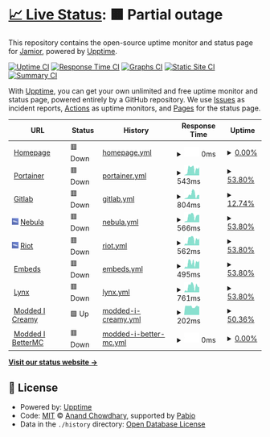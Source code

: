 # [📈 Live Status](https://status-dev.jadyn.au): <!--live status--> **🟧 Partial outage**

This repository contains the open-source uptime monitor and status page for [Jamior](https://status-dev.jadyn.au), powered by [Upptime](https://github.com/upptime/upptime).

[![Uptime CI](https://github.com/Jamior/status/workflows/Uptime%20CI/badge.svg)](https://github.com/Jamior/status/actions?query=workflow%3A%22Uptime+CI%22)
[![Response Time CI](https://github.com/Jamior/status/workflows/Response%20Time%20CI/badge.svg)](https://github.com/Jamior/status/actions?query=workflow%3A%22Response+Time+CI%22)
[![Graphs CI](https://github.com/Jamior/status/workflows/Graphs%20CI/badge.svg)](https://github.com/Jamior/status/actions?query=workflow%3A%22Graphs+CI%22)
[![Static Site CI](https://github.com/Jamior/status/workflows/Static%20Site%20CI/badge.svg)](https://github.com/Jamior/status/actions?query=workflow%3A%22Static+Site+CI%22)
[![Summary CI](https://github.com/Jamior/status/workflows/Summary%20CI/badge.svg)](https://github.com/Jamior/status/actions?query=workflow%3A%22Summary+CI%22)

With [Upptime](https://upptime.js.org), you can get your own unlimited and free uptime monitor and status page, powered entirely by a GitHub repository. We use [Issues](https://github.com/Jamior/status/issues) as incident reports, [Actions](https://github.com/Jamior/status/actions) as uptime monitors, and [Pages](https://status-dev.jadyn.au) for the status page.

<!--start: status pages-->
<!-- This summary is generated by Upptime (https://github.com/upptime/upptime) -->
<!-- Do not edit this manually, your changes will be overwritten -->
<!-- prettier-ignore -->
| URL | Status | History | Response Time | Uptime |
| --- | ------ | ------- | ------------- | ------ |
| <img alt="" src="https://icons.duckduckgo.com/ip3/jadyn.au.ico" height="13"> [Homepage](https://jadyn.au) | 🟥 Down | [homepage.yml](https://github.com/Jamior/status/commits/HEAD/history/homepage.yml) | <details><summary><img alt="Response time graph" src="./graphs/homepage/response-time-week.png" height="20"> 0ms</summary><br><a href="https://status.jadyn.au/history/homepage"><img alt="Response time 199" src="https://img.shields.io/endpoint?url=https%3A%2F%2Fraw.githubusercontent.com%2FJamior%2Fstatus%2FHEAD%2Fapi%2Fhomepage%2Fresponse-time.json"></a><br><a href="https://status.jadyn.au/history/homepage"><img alt="24-hour response time 0" src="https://img.shields.io/endpoint?url=https%3A%2F%2Fraw.githubusercontent.com%2FJamior%2Fstatus%2FHEAD%2Fapi%2Fhomepage%2Fresponse-time-day.json"></a><br><a href="https://status.jadyn.au/history/homepage"><img alt="7-day response time 0" src="https://img.shields.io/endpoint?url=https%3A%2F%2Fraw.githubusercontent.com%2FJamior%2Fstatus%2FHEAD%2Fapi%2Fhomepage%2Fresponse-time-week.json"></a><br><a href="https://status.jadyn.au/history/homepage"><img alt="30-day response time 0" src="https://img.shields.io/endpoint?url=https%3A%2F%2Fraw.githubusercontent.com%2FJamior%2Fstatus%2FHEAD%2Fapi%2Fhomepage%2Fresponse-time-month.json"></a><br><a href="https://status.jadyn.au/history/homepage"><img alt="1-year response time 199" src="https://img.shields.io/endpoint?url=https%3A%2F%2Fraw.githubusercontent.com%2FJamior%2Fstatus%2FHEAD%2Fapi%2Fhomepage%2Fresponse-time-year.json"></a></details> | <details><summary><a href="https://status.jadyn.au/history/homepage">0.00%</a></summary><a href="https://status.jadyn.au/history/homepage"><img alt="All-time uptime 22.69%" src="https://img.shields.io/endpoint?url=https%3A%2F%2Fraw.githubusercontent.com%2FJamior%2Fstatus%2FHEAD%2Fapi%2Fhomepage%2Fuptime.json"></a><br><a href="https://status.jadyn.au/history/homepage"><img alt="24-hour uptime 0.00%" src="https://img.shields.io/endpoint?url=https%3A%2F%2Fraw.githubusercontent.com%2FJamior%2Fstatus%2FHEAD%2Fapi%2Fhomepage%2Fuptime-day.json"></a><br><a href="https://status.jadyn.au/history/homepage"><img alt="7-day uptime 0.00%" src="https://img.shields.io/endpoint?url=https%3A%2F%2Fraw.githubusercontent.com%2FJamior%2Fstatus%2FHEAD%2Fapi%2Fhomepage%2Fuptime-week.json"></a><br><a href="https://status.jadyn.au/history/homepage"><img alt="30-day uptime 1.38%" src="https://img.shields.io/endpoint?url=https%3A%2F%2Fraw.githubusercontent.com%2FJamior%2Fstatus%2FHEAD%2Fapi%2Fhomepage%2Fuptime-month.json"></a><br><a href="https://status.jadyn.au/history/homepage"><img alt="1-year uptime 22.69%" src="https://img.shields.io/endpoint?url=https%3A%2F%2Fraw.githubusercontent.com%2FJamior%2Fstatus%2FHEAD%2Fapi%2Fhomepage%2Fuptime-year.json"></a></details>
| <img alt="" src="https://icons.duckduckgo.com/ip3/portainer.jadyn.au.ico" height="13"> [Portainer](https://portainer.jadyn.au) | 🟥 Down | [portainer.yml](https://github.com/Jamior/status/commits/HEAD/history/portainer.yml) | <details><summary><img alt="Response time graph" src="./graphs/portainer/response-time-week.png" height="20"> 543ms</summary><br><a href="https://status.jadyn.au/history/portainer"><img alt="Response time 706" src="https://img.shields.io/endpoint?url=https%3A%2F%2Fraw.githubusercontent.com%2FJamior%2Fstatus%2FHEAD%2Fapi%2Fportainer%2Fresponse-time.json"></a><br><a href="https://status.jadyn.au/history/portainer"><img alt="24-hour response time 0" src="https://img.shields.io/endpoint?url=https%3A%2F%2Fraw.githubusercontent.com%2FJamior%2Fstatus%2FHEAD%2Fapi%2Fportainer%2Fresponse-time-day.json"></a><br><a href="https://status.jadyn.au/history/portainer"><img alt="7-day response time 543" src="https://img.shields.io/endpoint?url=https%3A%2F%2Fraw.githubusercontent.com%2FJamior%2Fstatus%2FHEAD%2Fapi%2Fportainer%2Fresponse-time-week.json"></a><br><a href="https://status.jadyn.au/history/portainer"><img alt="30-day response time 646" src="https://img.shields.io/endpoint?url=https%3A%2F%2Fraw.githubusercontent.com%2FJamior%2Fstatus%2FHEAD%2Fapi%2Fportainer%2Fresponse-time-month.json"></a><br><a href="https://status.jadyn.au/history/portainer"><img alt="1-year response time 706" src="https://img.shields.io/endpoint?url=https%3A%2F%2Fraw.githubusercontent.com%2FJamior%2Fstatus%2FHEAD%2Fapi%2Fportainer%2Fresponse-time-year.json"></a></details> | <details><summary><a href="https://status.jadyn.au/history/portainer">53.80%</a></summary><a href="https://status.jadyn.au/history/portainer"><img alt="All-time uptime 88.98%" src="https://img.shields.io/endpoint?url=https%3A%2F%2Fraw.githubusercontent.com%2FJamior%2Fstatus%2FHEAD%2Fapi%2Fportainer%2Fuptime.json"></a><br><a href="https://status.jadyn.au/history/portainer"><img alt="24-hour uptime 0.00%" src="https://img.shields.io/endpoint?url=https%3A%2F%2Fraw.githubusercontent.com%2FJamior%2Fstatus%2FHEAD%2Fapi%2Fportainer%2Fuptime-day.json"></a><br><a href="https://status.jadyn.au/history/portainer"><img alt="7-day uptime 53.80%" src="https://img.shields.io/endpoint?url=https%3A%2F%2Fraw.githubusercontent.com%2FJamior%2Fstatus%2FHEAD%2Fapi%2Fportainer%2Fuptime-week.json"></a><br><a href="https://status.jadyn.au/history/portainer"><img alt="30-day uptime 73.90%" src="https://img.shields.io/endpoint?url=https%3A%2F%2Fraw.githubusercontent.com%2FJamior%2Fstatus%2FHEAD%2Fapi%2Fportainer%2Fuptime-month.json"></a><br><a href="https://status.jadyn.au/history/portainer"><img alt="1-year uptime 88.98%" src="https://img.shields.io/endpoint?url=https%3A%2F%2Fraw.githubusercontent.com%2FJamior%2Fstatus%2FHEAD%2Fapi%2Fportainer%2Fuptime-year.json"></a></details>
| <img alt="" src="https://icons.duckduckgo.com/ip3/gitlab.jadyn.au.ico" height="13"> [Gitlab](https://gitlab.jadyn.au) | 🟥 Down | [gitlab.yml](https://github.com/Jamior/status/commits/HEAD/history/gitlab.yml) | <details><summary><img alt="Response time graph" src="./graphs/gitlab/response-time-week.png" height="20"> 804ms</summary><br><a href="https://status.jadyn.au/history/gitlab"><img alt="Response time 1181" src="https://img.shields.io/endpoint?url=https%3A%2F%2Fraw.githubusercontent.com%2FJamior%2Fstatus%2FHEAD%2Fapi%2Fgitlab%2Fresponse-time.json"></a><br><a href="https://status.jadyn.au/history/gitlab"><img alt="24-hour response time 787" src="https://img.shields.io/endpoint?url=https%3A%2F%2Fraw.githubusercontent.com%2FJamior%2Fstatus%2FHEAD%2Fapi%2Fgitlab%2Fresponse-time-day.json"></a><br><a href="https://status.jadyn.au/history/gitlab"><img alt="7-day response time 804" src="https://img.shields.io/endpoint?url=https%3A%2F%2Fraw.githubusercontent.com%2FJamior%2Fstatus%2FHEAD%2Fapi%2Fgitlab%2Fresponse-time-week.json"></a><br><a href="https://status.jadyn.au/history/gitlab"><img alt="30-day response time 911" src="https://img.shields.io/endpoint?url=https%3A%2F%2Fraw.githubusercontent.com%2FJamior%2Fstatus%2FHEAD%2Fapi%2Fgitlab%2Fresponse-time-month.json"></a><br><a href="https://status.jadyn.au/history/gitlab"><img alt="1-year response time 1181" src="https://img.shields.io/endpoint?url=https%3A%2F%2Fraw.githubusercontent.com%2FJamior%2Fstatus%2FHEAD%2Fapi%2Fgitlab%2Fresponse-time-year.json"></a></details> | <details><summary><a href="https://status.jadyn.au/history/gitlab">12.74%</a></summary><a href="https://status.jadyn.au/history/gitlab"><img alt="All-time uptime 73.26%" src="https://img.shields.io/endpoint?url=https%3A%2F%2Fraw.githubusercontent.com%2FJamior%2Fstatus%2FHEAD%2Fapi%2Fgitlab%2Fuptime.json"></a><br><a href="https://status.jadyn.au/history/gitlab"><img alt="24-hour uptime 0.00%" src="https://img.shields.io/endpoint?url=https%3A%2F%2Fraw.githubusercontent.com%2FJamior%2Fstatus%2FHEAD%2Fapi%2Fgitlab%2Fuptime-day.json"></a><br><a href="https://status.jadyn.au/history/gitlab"><img alt="7-day uptime 12.74%" src="https://img.shields.io/endpoint?url=https%3A%2F%2Fraw.githubusercontent.com%2FJamior%2Fstatus%2FHEAD%2Fapi%2Fgitlab%2Fuptime-week.json"></a><br><a href="https://status.jadyn.au/history/gitlab"><img alt="30-day uptime 64.45%" src="https://img.shields.io/endpoint?url=https%3A%2F%2Fraw.githubusercontent.com%2FJamior%2Fstatus%2FHEAD%2Fapi%2Fgitlab%2Fuptime-month.json"></a><br><a href="https://status.jadyn.au/history/gitlab"><img alt="1-year uptime 73.26%" src="https://img.shields.io/endpoint?url=https%3A%2F%2Fraw.githubusercontent.com%2FJamior%2Fstatus%2FHEAD%2Fapi%2Fgitlab%2Fuptime-year.json"></a></details>
| <img alt="" src="https://raw.githubusercontent.com/Jamior/status/master/zep.ico" height="13"> [Nebula](https://dashboard.jadyn.au) | 🟥 Down | [nebula.yml](https://github.com/Jamior/status/commits/HEAD/history/nebula.yml) | <details><summary><img alt="Response time graph" src="./graphs/nebula/response-time-week.png" height="20"> 566ms</summary><br><a href="https://status.jadyn.au/history/nebula"><img alt="Response time 655" src="https://img.shields.io/endpoint?url=https%3A%2F%2Fraw.githubusercontent.com%2FJamior%2Fstatus%2FHEAD%2Fapi%2Fnebula%2Fresponse-time.json"></a><br><a href="https://status.jadyn.au/history/nebula"><img alt="24-hour response time 0" src="https://img.shields.io/endpoint?url=https%3A%2F%2Fraw.githubusercontent.com%2FJamior%2Fstatus%2FHEAD%2Fapi%2Fnebula%2Fresponse-time-day.json"></a><br><a href="https://status.jadyn.au/history/nebula"><img alt="7-day response time 566" src="https://img.shields.io/endpoint?url=https%3A%2F%2Fraw.githubusercontent.com%2FJamior%2Fstatus%2FHEAD%2Fapi%2Fnebula%2Fresponse-time-week.json"></a><br><a href="https://status.jadyn.au/history/nebula"><img alt="30-day response time 582" src="https://img.shields.io/endpoint?url=https%3A%2F%2Fraw.githubusercontent.com%2FJamior%2Fstatus%2FHEAD%2Fapi%2Fnebula%2Fresponse-time-month.json"></a><br><a href="https://status.jadyn.au/history/nebula"><img alt="1-year response time 655" src="https://img.shields.io/endpoint?url=https%3A%2F%2Fraw.githubusercontent.com%2FJamior%2Fstatus%2FHEAD%2Fapi%2Fnebula%2Fresponse-time-year.json"></a></details> | <details><summary><a href="https://status.jadyn.au/history/nebula">53.80%</a></summary><a href="https://status.jadyn.au/history/nebula"><img alt="All-time uptime 88.99%" src="https://img.shields.io/endpoint?url=https%3A%2F%2Fraw.githubusercontent.com%2FJamior%2Fstatus%2FHEAD%2Fapi%2Fnebula%2Fuptime.json"></a><br><a href="https://status.jadyn.au/history/nebula"><img alt="24-hour uptime 0.00%" src="https://img.shields.io/endpoint?url=https%3A%2F%2Fraw.githubusercontent.com%2FJamior%2Fstatus%2FHEAD%2Fapi%2Fnebula%2Fuptime-day.json"></a><br><a href="https://status.jadyn.au/history/nebula"><img alt="7-day uptime 53.80%" src="https://img.shields.io/endpoint?url=https%3A%2F%2Fraw.githubusercontent.com%2FJamior%2Fstatus%2FHEAD%2Fapi%2Fnebula%2Fuptime-week.json"></a><br><a href="https://status.jadyn.au/history/nebula"><img alt="30-day uptime 73.90%" src="https://img.shields.io/endpoint?url=https%3A%2F%2Fraw.githubusercontent.com%2FJamior%2Fstatus%2FHEAD%2Fapi%2Fnebula%2Fuptime-month.json"></a><br><a href="https://status.jadyn.au/history/nebula"><img alt="1-year uptime 88.99%" src="https://img.shields.io/endpoint?url=https%3A%2F%2Fraw.githubusercontent.com%2FJamior%2Fstatus%2FHEAD%2Fapi%2Fnebula%2Fuptime-year.json"></a></details>
| <img alt="" src="https://raw.githubusercontent.com/Jamior/status/master/zep.ico" height="13"> [Riot](https://riot.jadyn.au) | 🟥 Down | [riot.yml](https://github.com/Jamior/status/commits/HEAD/history/riot.yml) | <details><summary><img alt="Response time graph" src="./graphs/riot/response-time-week.png" height="20"> 562ms</summary><br><a href="https://status.jadyn.au/history/riot"><img alt="Response time 642" src="https://img.shields.io/endpoint?url=https%3A%2F%2Fraw.githubusercontent.com%2FJamior%2Fstatus%2FHEAD%2Fapi%2Friot%2Fresponse-time.json"></a><br><a href="https://status.jadyn.au/history/riot"><img alt="24-hour response time 0" src="https://img.shields.io/endpoint?url=https%3A%2F%2Fraw.githubusercontent.com%2FJamior%2Fstatus%2FHEAD%2Fapi%2Friot%2Fresponse-time-day.json"></a><br><a href="https://status.jadyn.au/history/riot"><img alt="7-day response time 562" src="https://img.shields.io/endpoint?url=https%3A%2F%2Fraw.githubusercontent.com%2FJamior%2Fstatus%2FHEAD%2Fapi%2Friot%2Fresponse-time-week.json"></a><br><a href="https://status.jadyn.au/history/riot"><img alt="30-day response time 577" src="https://img.shields.io/endpoint?url=https%3A%2F%2Fraw.githubusercontent.com%2FJamior%2Fstatus%2FHEAD%2Fapi%2Friot%2Fresponse-time-month.json"></a><br><a href="https://status.jadyn.au/history/riot"><img alt="1-year response time 642" src="https://img.shields.io/endpoint?url=https%3A%2F%2Fraw.githubusercontent.com%2FJamior%2Fstatus%2FHEAD%2Fapi%2Friot%2Fresponse-time-year.json"></a></details> | <details><summary><a href="https://status.jadyn.au/history/riot">53.80%</a></summary><a href="https://status.jadyn.au/history/riot"><img alt="All-time uptime 88.99%" src="https://img.shields.io/endpoint?url=https%3A%2F%2Fraw.githubusercontent.com%2FJamior%2Fstatus%2FHEAD%2Fapi%2Friot%2Fuptime.json"></a><br><a href="https://status.jadyn.au/history/riot"><img alt="24-hour uptime 0.00%" src="https://img.shields.io/endpoint?url=https%3A%2F%2Fraw.githubusercontent.com%2FJamior%2Fstatus%2FHEAD%2Fapi%2Friot%2Fuptime-day.json"></a><br><a href="https://status.jadyn.au/history/riot"><img alt="7-day uptime 53.80%" src="https://img.shields.io/endpoint?url=https%3A%2F%2Fraw.githubusercontent.com%2FJamior%2Fstatus%2FHEAD%2Fapi%2Friot%2Fuptime-week.json"></a><br><a href="https://status.jadyn.au/history/riot"><img alt="30-day uptime 73.90%" src="https://img.shields.io/endpoint?url=https%3A%2F%2Fraw.githubusercontent.com%2FJamior%2Fstatus%2FHEAD%2Fapi%2Friot%2Fuptime-month.json"></a><br><a href="https://status.jadyn.au/history/riot"><img alt="1-year uptime 88.99%" src="https://img.shields.io/endpoint?url=https%3A%2F%2Fraw.githubusercontent.com%2FJamior%2Fstatus%2FHEAD%2Fapi%2Friot%2Fuptime-year.json"></a></details>
| <img alt="" src="https://icons.duckduckgo.com/ip3/embed.jadyn.au.ico" height="13"> [Embeds](https://embed.jadyn.au) | 🟥 Down | [embeds.yml](https://github.com/Jamior/status/commits/HEAD/history/embeds.yml) | <details><summary><img alt="Response time graph" src="./graphs/embeds/response-time-week.png" height="20"> 495ms</summary><br><a href="https://status.jadyn.au/history/embeds"><img alt="Response time 657" src="https://img.shields.io/endpoint?url=https%3A%2F%2Fraw.githubusercontent.com%2FJamior%2Fstatus%2FHEAD%2Fapi%2Fembeds%2Fresponse-time.json"></a><br><a href="https://status.jadyn.au/history/embeds"><img alt="24-hour response time 0" src="https://img.shields.io/endpoint?url=https%3A%2F%2Fraw.githubusercontent.com%2FJamior%2Fstatus%2FHEAD%2Fapi%2Fembeds%2Fresponse-time-day.json"></a><br><a href="https://status.jadyn.au/history/embeds"><img alt="7-day response time 495" src="https://img.shields.io/endpoint?url=https%3A%2F%2Fraw.githubusercontent.com%2FJamior%2Fstatus%2FHEAD%2Fapi%2Fembeds%2Fresponse-time-week.json"></a><br><a href="https://status.jadyn.au/history/embeds"><img alt="30-day response time 604" src="https://img.shields.io/endpoint?url=https%3A%2F%2Fraw.githubusercontent.com%2FJamior%2Fstatus%2FHEAD%2Fapi%2Fembeds%2Fresponse-time-month.json"></a><br><a href="https://status.jadyn.au/history/embeds"><img alt="1-year response time 657" src="https://img.shields.io/endpoint?url=https%3A%2F%2Fraw.githubusercontent.com%2FJamior%2Fstatus%2FHEAD%2Fapi%2Fembeds%2Fresponse-time-year.json"></a></details> | <details><summary><a href="https://status.jadyn.au/history/embeds">53.80%</a></summary><a href="https://status.jadyn.au/history/embeds"><img alt="All-time uptime 88.99%" src="https://img.shields.io/endpoint?url=https%3A%2F%2Fraw.githubusercontent.com%2FJamior%2Fstatus%2FHEAD%2Fapi%2Fembeds%2Fuptime.json"></a><br><a href="https://status.jadyn.au/history/embeds"><img alt="24-hour uptime 0.00%" src="https://img.shields.io/endpoint?url=https%3A%2F%2Fraw.githubusercontent.com%2FJamior%2Fstatus%2FHEAD%2Fapi%2Fembeds%2Fuptime-day.json"></a><br><a href="https://status.jadyn.au/history/embeds"><img alt="7-day uptime 53.80%" src="https://img.shields.io/endpoint?url=https%3A%2F%2Fraw.githubusercontent.com%2FJamior%2Fstatus%2FHEAD%2Fapi%2Fembeds%2Fuptime-week.json"></a><br><a href="https://status.jadyn.au/history/embeds"><img alt="30-day uptime 73.90%" src="https://img.shields.io/endpoint?url=https%3A%2F%2Fraw.githubusercontent.com%2FJamior%2Fstatus%2FHEAD%2Fapi%2Fembeds%2Fuptime-month.json"></a><br><a href="https://status.jadyn.au/history/embeds"><img alt="1-year uptime 88.99%" src="https://img.shields.io/endpoint?url=https%3A%2F%2Fraw.githubusercontent.com%2FJamior%2Fstatus%2FHEAD%2Fapi%2Fembeds%2Fuptime-year.json"></a></details>
| <img alt="" src="https://icons.duckduckgo.com/ip3/i.jadyn.au.ico" height="13"> [Lynx](https://i.jadyn.au) | 🟥 Down | [lynx.yml](https://github.com/Jamior/status/commits/HEAD/history/lynx.yml) | <details><summary><img alt="Response time graph" src="./graphs/lynx/response-time-week.png" height="20"> 761ms</summary><br><a href="https://status.jadyn.au/history/lynx"><img alt="Response time 898" src="https://img.shields.io/endpoint?url=https%3A%2F%2Fraw.githubusercontent.com%2FJamior%2Fstatus%2FHEAD%2Fapi%2Flynx%2Fresponse-time.json"></a><br><a href="https://status.jadyn.au/history/lynx"><img alt="24-hour response time 0" src="https://img.shields.io/endpoint?url=https%3A%2F%2Fraw.githubusercontent.com%2FJamior%2Fstatus%2FHEAD%2Fapi%2Flynx%2Fresponse-time-day.json"></a><br><a href="https://status.jadyn.au/history/lynx"><img alt="7-day response time 761" src="https://img.shields.io/endpoint?url=https%3A%2F%2Fraw.githubusercontent.com%2FJamior%2Fstatus%2FHEAD%2Fapi%2Flynx%2Fresponse-time-week.json"></a><br><a href="https://status.jadyn.au/history/lynx"><img alt="30-day response time 844" src="https://img.shields.io/endpoint?url=https%3A%2F%2Fraw.githubusercontent.com%2FJamior%2Fstatus%2FHEAD%2Fapi%2Flynx%2Fresponse-time-month.json"></a><br><a href="https://status.jadyn.au/history/lynx"><img alt="1-year response time 898" src="https://img.shields.io/endpoint?url=https%3A%2F%2Fraw.githubusercontent.com%2FJamior%2Fstatus%2FHEAD%2Fapi%2Flynx%2Fresponse-time-year.json"></a></details> | <details><summary><a href="https://status.jadyn.au/history/lynx">53.80%</a></summary><a href="https://status.jadyn.au/history/lynx"><img alt="All-time uptime 88.99%" src="https://img.shields.io/endpoint?url=https%3A%2F%2Fraw.githubusercontent.com%2FJamior%2Fstatus%2FHEAD%2Fapi%2Flynx%2Fuptime.json"></a><br><a href="https://status.jadyn.au/history/lynx"><img alt="24-hour uptime 0.00%" src="https://img.shields.io/endpoint?url=https%3A%2F%2Fraw.githubusercontent.com%2FJamior%2Fstatus%2FHEAD%2Fapi%2Flynx%2Fuptime-day.json"></a><br><a href="https://status.jadyn.au/history/lynx"><img alt="7-day uptime 53.80%" src="https://img.shields.io/endpoint?url=https%3A%2F%2Fraw.githubusercontent.com%2FJamior%2Fstatus%2FHEAD%2Fapi%2Flynx%2Fuptime-week.json"></a><br><a href="https://status.jadyn.au/history/lynx"><img alt="30-day uptime 73.90%" src="https://img.shields.io/endpoint?url=https%3A%2F%2Fraw.githubusercontent.com%2FJamior%2Fstatus%2FHEAD%2Fapi%2Flynx%2Fuptime-month.json"></a><br><a href="https://status.jadyn.au/history/lynx"><img alt="1-year uptime 88.99%" src="https://img.shields.io/endpoint?url=https%3A%2F%2Fraw.githubusercontent.com%2FJamior%2Fstatus%2FHEAD%2Fapi%2Flynx%2Fuptime-year.json"></a></details>
| <img alt="" src="https://raw.githubusercontent.com/Jamior/status/master/mc.ico" height="13"> [Modded I Creamy](15.235.216.42) | 🟩 Up | [modded-i-creamy.yml](https://github.com/Jamior/status/commits/HEAD/history/modded-i-creamy.yml) | <details><summary><img alt="Response time graph" src="./graphs/modded-i-creamy/response-time-week.png" height="20"> 202ms</summary><br><a href="https://status.jadyn.au/history/modded-i-creamy"><img alt="Response time 206" src="https://img.shields.io/endpoint?url=https%3A%2F%2Fraw.githubusercontent.com%2FJamior%2Fstatus%2FHEAD%2Fapi%2Fmodded-i-creamy%2Fresponse-time.json"></a><br><a href="https://status.jadyn.au/history/modded-i-creamy"><img alt="24-hour response time 190" src="https://img.shields.io/endpoint?url=https%3A%2F%2Fraw.githubusercontent.com%2FJamior%2Fstatus%2FHEAD%2Fapi%2Fmodded-i-creamy%2Fresponse-time-day.json"></a><br><a href="https://status.jadyn.au/history/modded-i-creamy"><img alt="7-day response time 202" src="https://img.shields.io/endpoint?url=https%3A%2F%2Fraw.githubusercontent.com%2FJamior%2Fstatus%2FHEAD%2Fapi%2Fmodded-i-creamy%2Fresponse-time-week.json"></a><br><a href="https://status.jadyn.au/history/modded-i-creamy"><img alt="30-day response time 207" src="https://img.shields.io/endpoint?url=https%3A%2F%2Fraw.githubusercontent.com%2FJamior%2Fstatus%2FHEAD%2Fapi%2Fmodded-i-creamy%2Fresponse-time-month.json"></a><br><a href="https://status.jadyn.au/history/modded-i-creamy"><img alt="1-year response time 206" src="https://img.shields.io/endpoint?url=https%3A%2F%2Fraw.githubusercontent.com%2FJamior%2Fstatus%2FHEAD%2Fapi%2Fmodded-i-creamy%2Fresponse-time-year.json"></a></details> | <details><summary><a href="https://status.jadyn.au/history/modded-i-creamy">50.36%</a></summary><a href="https://status.jadyn.au/history/modded-i-creamy"><img alt="All-time uptime 32.87%" src="https://img.shields.io/endpoint?url=https%3A%2F%2Fraw.githubusercontent.com%2FJamior%2Fstatus%2FHEAD%2Fapi%2Fmodded-i-creamy%2Fuptime.json"></a><br><a href="https://status.jadyn.au/history/modded-i-creamy"><img alt="24-hour uptime 67.27%" src="https://img.shields.io/endpoint?url=https%3A%2F%2Fraw.githubusercontent.com%2FJamior%2Fstatus%2FHEAD%2Fapi%2Fmodded-i-creamy%2Fuptime-day.json"></a><br><a href="https://status.jadyn.au/history/modded-i-creamy"><img alt="7-day uptime 50.36%" src="https://img.shields.io/endpoint?url=https%3A%2F%2Fraw.githubusercontent.com%2FJamior%2Fstatus%2FHEAD%2Fapi%2Fmodded-i-creamy%2Fuptime-week.json"></a><br><a href="https://status.jadyn.au/history/modded-i-creamy"><img alt="30-day uptime 66.90%" src="https://img.shields.io/endpoint?url=https%3A%2F%2Fraw.githubusercontent.com%2FJamior%2Fstatus%2FHEAD%2Fapi%2Fmodded-i-creamy%2Fuptime-month.json"></a><br><a href="https://status.jadyn.au/history/modded-i-creamy"><img alt="1-year uptime 32.87%" src="https://img.shields.io/endpoint?url=https%3A%2F%2Fraw.githubusercontent.com%2FJamior%2Fstatus%2FHEAD%2Fapi%2Fmodded-i-creamy%2Fuptime-year.json"></a></details>
| <img alt="" src="https://raw.githubusercontent.com/Jamior/status/master/mc.ico" height="13"> [Modded I BetterMC](15.235.181.222) | 🟥 Down | [modded-i-better-mc.yml](https://github.com/Jamior/status/commits/HEAD/history/modded-i-better-mc.yml) | <details><summary><img alt="Response time graph" src="./graphs/modded-i-better-mc/response-time-week.png" height="20"> 0ms</summary><br><a href="https://status.jadyn.au/history/modded-i-better-mc"><img alt="Response time 203" src="https://img.shields.io/endpoint?url=https%3A%2F%2Fraw.githubusercontent.com%2FJamior%2Fstatus%2FHEAD%2Fapi%2Fmodded-i-better-mc%2Fresponse-time.json"></a><br><a href="https://status.jadyn.au/history/modded-i-better-mc"><img alt="24-hour response time 0" src="https://img.shields.io/endpoint?url=https%3A%2F%2Fraw.githubusercontent.com%2FJamior%2Fstatus%2FHEAD%2Fapi%2Fmodded-i-better-mc%2Fresponse-time-day.json"></a><br><a href="https://status.jadyn.au/history/modded-i-better-mc"><img alt="7-day response time 0" src="https://img.shields.io/endpoint?url=https%3A%2F%2Fraw.githubusercontent.com%2FJamior%2Fstatus%2FHEAD%2Fapi%2Fmodded-i-better-mc%2Fresponse-time-week.json"></a><br><a href="https://status.jadyn.au/history/modded-i-better-mc"><img alt="30-day response time 0" src="https://img.shields.io/endpoint?url=https%3A%2F%2Fraw.githubusercontent.com%2FJamior%2Fstatus%2FHEAD%2Fapi%2Fmodded-i-better-mc%2Fresponse-time-month.json"></a><br><a href="https://status.jadyn.au/history/modded-i-better-mc"><img alt="1-year response time 203" src="https://img.shields.io/endpoint?url=https%3A%2F%2Fraw.githubusercontent.com%2FJamior%2Fstatus%2FHEAD%2Fapi%2Fmodded-i-better-mc%2Fresponse-time-year.json"></a></details> | <details><summary><a href="https://status.jadyn.au/history/modded-i-better-mc">0.00%</a></summary><a href="https://status.jadyn.au/history/modded-i-better-mc"><img alt="All-time uptime 46.91%" src="https://img.shields.io/endpoint?url=https%3A%2F%2Fraw.githubusercontent.com%2FJamior%2Fstatus%2FHEAD%2Fapi%2Fmodded-i-better-mc%2Fuptime.json"></a><br><a href="https://status.jadyn.au/history/modded-i-better-mc"><img alt="24-hour uptime 0.00%" src="https://img.shields.io/endpoint?url=https%3A%2F%2Fraw.githubusercontent.com%2FJamior%2Fstatus%2FHEAD%2Fapi%2Fmodded-i-better-mc%2Fuptime-day.json"></a><br><a href="https://status.jadyn.au/history/modded-i-better-mc"><img alt="7-day uptime 0.00%" src="https://img.shields.io/endpoint?url=https%3A%2F%2Fraw.githubusercontent.com%2FJamior%2Fstatus%2FHEAD%2Fapi%2Fmodded-i-better-mc%2Fuptime-week.json"></a><br><a href="https://status.jadyn.au/history/modded-i-better-mc"><img alt="30-day uptime 1.38%" src="https://img.shields.io/endpoint?url=https%3A%2F%2Fraw.githubusercontent.com%2FJamior%2Fstatus%2FHEAD%2Fapi%2Fmodded-i-better-mc%2Fuptime-month.json"></a><br><a href="https://status.jadyn.au/history/modded-i-better-mc"><img alt="1-year uptime 46.91%" src="https://img.shields.io/endpoint?url=https%3A%2F%2Fraw.githubusercontent.com%2FJamior%2Fstatus%2FHEAD%2Fapi%2Fmodded-i-better-mc%2Fuptime-year.json"></a></details>

<!--end: status pages-->

[**Visit our status website →**](https://status-dev.jadyn.au)

## 📄 License

- Powered by: [Upptime](https://github.com/upptime/upptime)
- Code: [MIT](./LICENSE) © [Anand Chowdhary](https://anandchowdhary.com), supported by [Pabio](https://pabio.com)
- Data in the `./history` directory: [Open Database License](https://opendatacommons.org/licenses/odbl/1-0/)
